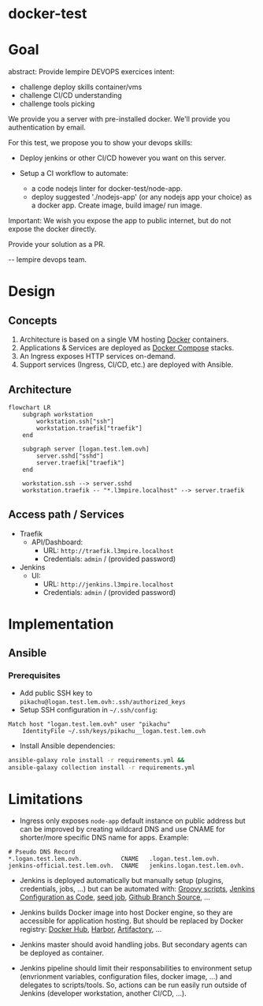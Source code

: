 # docker-test

# Goal

abstract: Provide lempire DEVOPS exercices
intent:

- challenge deploy skills container/vms
- challenge CI/CD understanding
- challenge tools picking

We provide you a server with pre-installed docker. We'll provide you authentication by email.

For this test, we propose you to show your devops skills:

- Deploy jenkins or other CI/CD however you want on this server.

- Setup a CI workflow to automate:
  - a code nodejs linter for docker-test/node-app.
  - deploy suggested './nodejs-app' (or any nodejs app your choice) as a docker app. Create image, build image/ run image.

Important: We wish you expose the app to public internet, but do not expose the docker directly.

Provide your solution as a PR.

--
lempire devops team.

# Design

## Concepts

1. Architecture is based on a single VM hosting [Docker](https://www.docker.com/) containers.
1. Applications & Services are deployed as [Docker Compose](https://docs.docker.com/compose/) stacks.
1. An Ingress exposes HTTP services on-demand.
1. Support services (Ingress, CI/CD, etc.) are deployed with Ansible.

## Architecture

```mermaid
flowchart LR
    subgraph workstation
        workstation.ssh["ssh"]
        workstation.traefik["traefik"]
    end

    subgraph server [logan.test.lem.ovh]
        server.sshd["sshd"]
        server.traefik["traefik"]
    end

    workstation.ssh --> server.sshd
    workstation.traefik -- "*.l3mpire.localhost" --> server.traefik
```

## Access path / Services

* Traefik
    * API/Dashboard:
      * URL: `http://traefik.l3mpire.localhost`
      * Credentials: `admin` / (provided password)
* Jenkins
    * UI:
      * URL: `http://jenkins.l3mpire.localhost`
      * Credentials: `admin` / (provided password)

# Implementation

## Ansible

### Prerequisites

* Add public SSH key to `pikachu@logan.test.lem.ovh:.ssh/authorized_keys`
* Setup SSH configuration in `~/.ssh/config`:

```
Match host "logan.test.lem.ovh" user "pikachu"
	IdentityFile ~/.ssh/keys/pikachu__logan.test.lem.ovh
```

* Install Ansible dependencies:

```bash
ansible-galaxy role install -r requirements.yml &&
ansible-galaxy collection install -r requirements.yml
```

# Limitations

* Ingress only exposes `node-app` default instance on public address but can be improved by creating wildcard DNS and use CNAME for shorter/more specific DNS name for apps. Example:

```text
# Pseudo DNS Record
*.logan.test.lem.ovh.           CNAME   .logan.test.lem.ovh.
jenkins-official.test.lem.ovh.  CNAME   jenkins.logan.test.lem.ovh.
```

* Jenkins is deployed automatically but manually setup (plugins, credentials, jobs, ...) but can be automated with: [Groovy scripts](https://www.jenkins.io/doc/book/managing/groovy-hook-scripts/), [Jenkins Configuration as Code](https://plugins.jenkins.io/configuration-as-code/), [seed job](https://github.com/jenkinsci/configuration-as-code-plugin/blob/master/docs/seed-jobs.md), [Github Branch Source](https://plugins.jenkins.io/github-branch-source/), ...

* Jenkins builds Docker image into host Docker engine, so they are accessible for application hosting. But should be replaced by Docker registry: [Docker Hub](https://hub.docker.com/), [Harbor](https://goharbor.io/), [Artifactory](https://jfrog.com/artifactory/), ...

* Jenkins master should avoid handling jobs. But secondary agents can be deployed as container.

* Jenkins pipeline should limit their responsabilities to environment setup (envrionment variables, configuration files, docker image, ...) and delegates to scripts/tools. So, actions can be run easily run outside of Jenkins (developer workstation, another CI/CD, ...).
